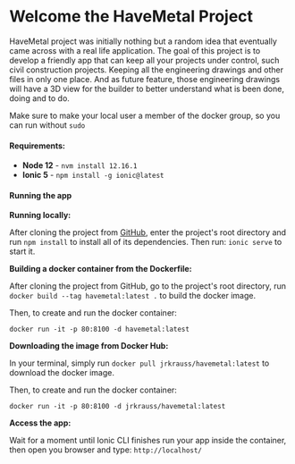 # Welcome the HaveMetal Project

HaveMetal project was initially nothing but a random idea that eventually came across with a real life application. The goal of this project is to develop a friendly app that can keep all your projects under
control, such civil construction projects. Keeping all the engineering drawings and other files in only
one place. And as future feature, those engineering drawings will have a 3D view for the builder to better understand what is been done, doing and to do.

Make sure to make your local user a member of the docker group, so you can run without `sudo`

#### Requirements:

* **Node 12** - `nvm install 12.16.1`
* **Ionic 5** - `npm install -g ionic@latest`

#### Running the app

**Running locally:**

After cloning the project from [GitHub](https://github.com/krauss/HaveMetal), enter the project's root directory and run `npm install` to install all of its dependencies. Then run: `ionic serve` to start it.

**Building a docker container from the Dockerfile:**

After cloning the project from GitHub, go to the project's root directory, run `docker build --tag havemetal:latest .` to build the docker image.

Then, to create and run the docker container:

`docker run -it -p 80:8100 -d havemetal:latest`

**Downloading the image from Docker Hub:**

In your terminal, simply run `docker pull jrkrauss/havemetal:latest` to download the docker image.

Then, to create and run the docker container:

`docker run -it -p 80:8100 -d jrkrauss/havemetal:latest`

**Access the app:**

Wait for a moment until Ionic CLI finishes run your app inside the container, then open you browser and type: `http://localhost/`
